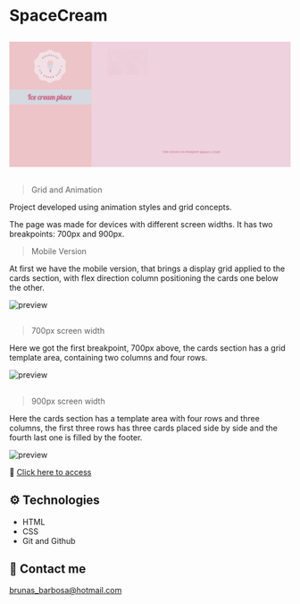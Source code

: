 # SpaceCream
##
![preview](./.github/Readme01.gif)

##

> Grid and Animation

Project developed using animation styles and grid concepts.

The page was made for devices with different screen widths. It has two breakpoints: 700px and 900px.

> Mobile Version

At first we have the mobile version, that brings a display grid applied to the cards section,
with flex direction column positioning the cards one below the other.

![preview](./.github/Readme03.gif)

##

> 700px screen width

Here we got the first breakpoint, 700px above, the cards section has a grid template area, containing two columns and four rows.

![preview](./.github/Readme02.gif)

##

> 900px screen width

Here the cards section has a template area with four rows and three columns, the first three rows has three cards placed side by side and the fourth last one is filled by the footer.

![preview](./.github/Readme04.gif)

🔗 [Click here to access](https://brunasbarbosa.github.io/Space-cream/)

## ⚙️ Technologies
- HTML
- CSS
- Git and Github

## ​💌 Contact me

brunas_barbosa@hotmail.com